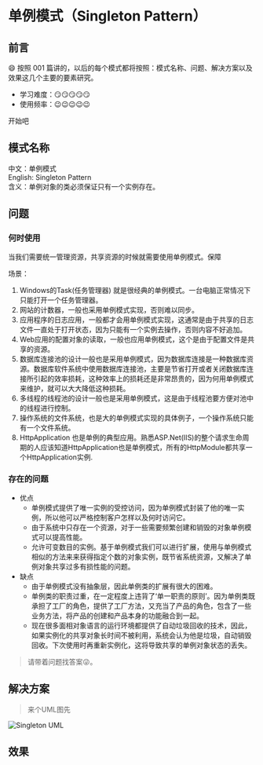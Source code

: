 # 单例模式（Singleton Pattern）
## 前言
:smile: 按照 001 篇讲的，以后的每个模式都将按照：模式名称、问题、解决方案以及效果这几个主要的要素研究。 <br>
- 学习难度：:smirk::smirk::smirk::smirk::smirk:
- 使用频率：:wink::wink::wink::wink::wink:

开始吧
## 模式名称
中文：单例模式<br>
English: Singleton Pattern<br>
含义：单例对象的类必须保证只有一个实例存在。
## 问题
### 何时使用
当我们需要统一管理资源，共享资源的时候就需要使用单例模式。保障

场景：
1. Windows的Task(任务管理器) 就是很经典的单例模式。一台电脑正常情况下只能打开一个任务管理器。
2. 网站的计数器，一般也采用单例模式实现，否则难以同步。
3. 应用程序的日志应用，一般都才会用单例模式实现，这通常是由于共享的日志文件一直处于打开状态，因为只能有一个实例去操作，否则内容不好追加。
4. Web应用的配置对象的读取，一般也应用单例模式，这个是由于配置文件是共享的资源。
5. 数据库连接池的设计一般也是采用单例模式，因为数据库连接是一种数据库资源。数据库软件系统中使用数据库连接池，主要是节省打开或者关闭数据库连接所引起的效率损耗，这种效率上的损耗还是非常昂贵的，因为何用单例模式来维护，就可以大大降低这种损耗。
6. 多线程的线程池的设计一般也是采用单例模式，这是由于线程池要方便对池中的线程进行控制。
7. 操作系统的文件系统，也是大的单例模式实现的具体例子，一个操作系统只能有一个文件系统。
8. HttpApplication 也是单例的典型应用。熟悉ASP.Net(IIS)的整个请求生命周期的人应该知道HttpApplication也是单例模式，所有的HttpModule都共享一个HttpApplication实例.

### 存在的问题
- 优点
   - 单例模式提供了唯一实例的受控访问，因为单例模式封装了他的唯一实例，所以他可以严格控制客户怎样以及何时访问它。
   - 由于系统中只存在一个资源，对于一些需要频繁创建和销毁的对象单例模式可以提高性能。
   - 允许可变数目的实例。基于单例模式我们可以进行扩展，使用与单例模式相似的方法来来获得指定个数的对象实例，既节省系统资源，又解决了单例对象共享过多有损性能的问题。
- 缺点
  - 由于单例模式没有抽象层，因此单例类的扩展有很大的困难。
  - 单例类的职责过重，在一定程度上违背了‘单一职责的原则’。因为单例类既承担了工厂的角色，提供了工厂方法，又充当了产品的角色，包含了一些业务方法，将产品的创建和产品本身的功能融合到一起。
  - 现在很多面相对象语言的运行环境都提供了自动垃圾回收的技术，因此，如果实例化的共享对象长时间不被利用，系统会认为他是垃圾，自动销毁回收。下次使用时再重新实例化，这将导致共享的单例对象状态的丢失。

> 请带着问题找答案:stuck_out_tongue_winking_eye:。

## 解决方案
> 来个UML图先

![Singleton UML][SingletonUML]


[SingletonUML]:(/SingletonUML.png)
## 效果
